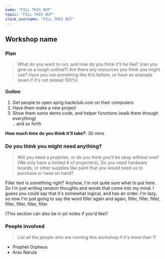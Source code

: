 ```yaml
---
name: "FILL THIS OUT"
topic: "FILL THIS OUT"
slack_username: "FILL THIS OUT"
---
```


## Workshop name

### Plan
> What do you want to run, and how do you think it'll be like? (can you give us a rough outline?)
> Are there any resources you think you might use? Have you run something like this before, or have an example (even if it's not related 100%)

#### Outline
1. Get people to open sprig.hackclub.com on their computers
2. Have them make a new project 
3. Show them some demo code, and helper functions (walk them through everything)
<br> .. and so forth

**How much time do you think it'll take?**: 30 mins

### Do you think you might need anything?
> Will you need a projecter, or do you think you'll be okay without one? (We only have a limited # of projecters), Do you need hardware boards, or other supplies like paint that you would need us to purchase or have on hand?

Filler text is something right? Anyhow, I'm not quite sure what to put here. So I'm just writing random thoughts and words that come into my mind. I guess you could say
that it's somewhat logical, and has an order. I'm lazy, so now I'm just going to say the word filler again and again, filler, filler, filler, filler, filler, filler, filler

(This section can also be in jot notes if you'd like!)

### People involved
> List all the people who are running this workshop if it's more than 1!
* Prophet Orpheus
* Arav Narula

